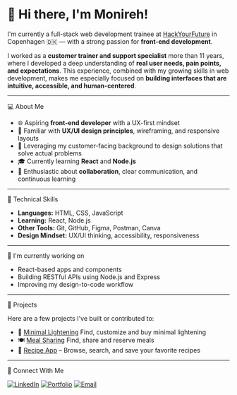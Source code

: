 

<!--
**Zargarnejad/zargarnejad** is a ✨ _special_ ✨ repository because its `README.md` (this file) appears on your GitHub profile.

Here are some ideas to get you started:

- 🔭 I’m currently working on ...
- 🌱 I’m currently learning ...
- 👯 I’m looking to collaborate on ...
- 🤔 I’m looking for help with ...
- 💬 Ask me about ...
- 📫 How to reach me: ...
- 😄 Pronouns: ...
- ⚡ Fun fact: ...
-->
# 👋 Hi there, I'm Monireh!

I'm currently a full-stack web development trainee at [HackYourFuture](https://www.hackyourfuture.dk/) in Copenhagen 🇩🇰 — with a strong passion for **front-end development**.

I worked as a **customer trainer and support specialist** more than 11 years, where I developed a deep understanding of **real user needs, pain points, and expectations**. This experience, combined with my growing skills in web development, makes me especially focused on **building interfaces that are intuitive, accessible, and human-centered**.

---

💻 About Me

- 🌐 Aspiring **front-end developer** with a UX-first mindset
- 🎨 Familiar with **UX/UI design principles**, wireframing, and responsive layouts
- 🧠 Leveraging my customer-facing background to design solutions that solve actual problems
- 🎓 Currently learning **React** and **Node.js**
- 💬 Enthusiastic about **collaboration**, clear communication, and continuous learning

---
 🚀 Technical Skills

- **Languages:** HTML, CSS, JavaScript
- **Learning:** React, Node.js
- **Other Tools:** Git, GitHub, Figma, Postman, Canva
- **Design Mindset:** UX/UI thinking, accessibility, responsiveness

---

 🌱 I'm currently working on

- React-based apps and components
- Building RESTful APIs using Node.js and Express
- Improving my design-to-code workflow

---

 🧪 Projects

Here are a few projects I've built or contributed to:

- 🔦 [Minimal Lightening](https://github.com/Zargarnejad/minimal-lightening) Find, customize and buy minimal lightening
- 🍽️ [Meal Sharing](https://github.com/Zargarnejad/meal-sharing) Find, share and reserve meals
- 📖 [Recipe App](https://github.com/Zargarnejad/Recipe-App) – Browse, search, and save your favorite recipes

---

 🔗 Connect With Me

[![LinkedIn](https://img.shields.io/badge/-LinkedIn-blue?style=flat&logo=linkedin)](https://www.linkedin.com/in/monireh-zargarnejad/)
[![Portfolio](https://img.shields.io/badge/-Portfolio-black?style=flat&logo=github)](https://github.com/Zargarnejad/zargarnejad.github.io)
[![Email](https://img.shields.io/badge/-Email-red?style=flat&logo=gmail)](mailto:zargarnejad@gmail.com)

